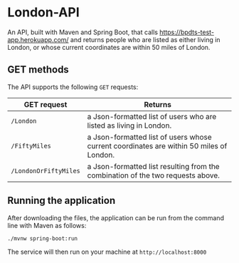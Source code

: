 # London-API

An API, built with Maven and Spring Boot, that calls https://bpdts-test-app.herokuapp.com/ and returns people who are listed as either living in London, or whose current coordinates are within 50 miles of London.


## GET methods

The API supports the following `GET` requests:

GET request | Returns
------------|--------
`/London`| a Json-formatted list of users who are listed as living in London.
`/FiftyMiles` | a Json-formatted list of users whose current coordinates are within 50 miles of London.
`/LondonOrFiftyMiles` | a Json-formatted list resulting from the combination of the two requests above.

## Running the application
After downloading the files, the application can be run from the command line with Maven as follows:

`./mvnw spring-boot:run`

The service will then run on your machine at `http://localhost:8000`


